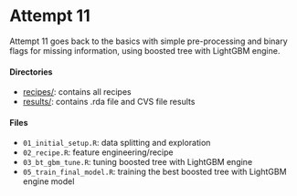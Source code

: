 # Attempt 11

Attempt 11 goes back to the basics with simple pre-processing and binary flags for missing information, using boosted tree with LightGBM engine.

#### Directories

-   [recipes/](./recipes/): contains all recipes
-   [results/](./results/): contains .rda file and CVS file results

#### Files

-   `01_initial_setup.R`: data splitting and exploration
-   `02_recipe.R`: feature engineering/recipe
-   `03_bt_gbm_tune.R`: tuning boosted tree with LightGBM engine
-   `05_train_final_model.R`: training the best boosted tree with LightGBM engine model
